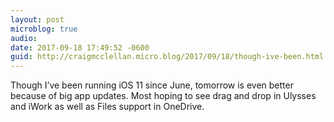 ```yaml
---
layout: post
microblog: true
audio: 
date: 2017-09-18 17:49:52 -0600
guid: http://craigmcclellan.micro.blog/2017/09/18/though-ive-been.html
---
```

Though I’ve been running iOS 11 since June, tomorrow is even better because of big app updates. Most hoping to see drag and drop in Ulysses and iWork as well as Files support in OneDrive.
